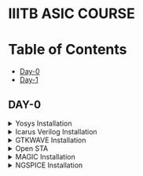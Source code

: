 # IIITB ASIC COURSE
# Table of Contents
- [Day-0](#day-0)
- [Day-1](#day-0)
## DAY-0

<details>
 <summary>
Yosys Installation
 </summary>

_Steps to install Yosys_

```
git clone https://github.com/YosysHQ/yosys.git
$ cd yosys-master   
$ sudo apt install make (If make is not installed please install it)   
$ sudo apt-get install build-essential clang bison flex \  
    libreadline-dev gawk tcl-dev libffi-dev git \  
    graphviz xdot pkg-config python3 libboost-system-dev \  
    libboost-python-dev libboost-filesystem-dev zlib1g-dev  
$ make config-gcc  
$ make   
$ sudo make install
```
Below the screenshot of successful installation of Yosys:
<img width="960" alt="Screenshot 2023-08-01 164434" src="https://github.com/Sushma-Ravindra/IIITB-ASIC-1/assets/141133883/c0dcceb9-6e75-4a9a-81b7-2b88903d5273">
</details>

<details>
 <summary>
Icarus Verilog Installation
 </summary>


_Steps to install iverilog_

```
$ sudo apt-get install iverilog
```

Below is the screenshot of sucessful installation of iverilog:


<img width="960" alt="Screenshot 2023-08-01 160329" src="https://github.com/Sushma-Ravindra/IIITB-ASIC-1/assets/141133883/a694d8c0-47f6-4d3b-ab23-93de8c2f4340">
</details>
<details>
 <summary>
GTKWAVE Installation
 </summary>

_Steps to install gtkwave_

```
$ sudo apt update
$ sudo apt install gtkwave
```
Below is the screenshot of successful installation of gtkwave:
<img width="960" alt="Screenshot 2023-08-01 161021" src="https://github.com/Sushma-Ravindra/IIITB-ASIC-1/assets/141133883/0e382340-4e0e-410a-86b5-7c883846c9b3">
</details>
<details>
 <summary>
  Open STA
 </summary> 
 
 **Commands to install OpenSTA**
 ```
 Dependencies for OpenSTA  
 sudo apt-get install cmake clang gcc tcl swig bison flex

 # Commands to Install OpenSTA
 $ git clone https://github.com/The-OpenROAD-Project/OpenSTA.git
 $ cd OpenSTA
 $ mkdir build
 $ cd build
 $ cmake ..
 $ make
 $ sudo make install
```  
Below is the screenshot of successful installation of Open STA:
</details>

<details>
 <summary>
  MAGIC Installation
 </summary>
 
**Commands to Install MAGIC**
 
```
$   sudo apt-get install m4
$   sudo apt-get install tcsh
$   sudo apt-get install csh
$   sudo apt-get install libx11-dev
$   sudo apt-get install tcl-dev tk-dev
$   sudo apt-get install libcairo2-dev
$   sudo apt-get install mesa-common-dev libglu1-mesa-dev
$   sudo apt-get install libncurses-dev
git clone https://github.com/RTimothyEdwards/magic
cd magic
./configure
make
sudo make install
```
Below is the screenshot of successful installation of MAGIC:
</details>
<details>
 <summary>
  NGSPICE Installation
 </summary>
 
**Commands to Install NGSPICE**

```
 Download the tarball from https://sourceforge.net/projects/ngspice/files/ to a local directory and then unpack it using:
 tar -zxvf ngspice-40.tar.gz

 $cd ngspice-40
 $mkdir release
 $cd release
 $../configure  --with-x --with-readline=yes --disable-debug
 $make
 $sudo make install
```


Below is the screenshot of successful installation of ngspice:

</details>








